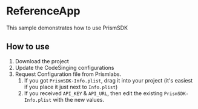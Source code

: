 # ReferenceApp

This sample demonstrates how to use PrismSDK

## How to use

1. Download the project
2. Update the CodeSinging configurations
3. Request Configuration file from Prismlabs.
   1. If you got `PrismSDK-Info.plist`,  drag it into your project (it's easiest if you place it just next to `Info.plist`)
   2. If you received `API_KEY` & `API_URL`, then edit the existing `PrismSDK-Info.plist` with the new values.
